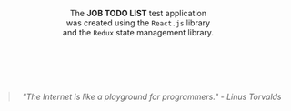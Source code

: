 <div align="center">

The **JOB TODO LIST** test application <br />was created using the `React.js` library <br />and the `Redux` state management library.
</div>
<br />
<br />
<br />
<br />
<div align="right"  title="Linus Torvalds is the famous programmer and creator of the Linux operating system kernel.">

> *"The Internet is like a playground for programmers." - Linus Torvalds*

</div>
